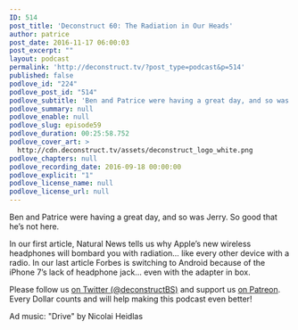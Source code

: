 ```yaml
---
ID: 514
post_title: 'Deconstruct 60: The Radiation in Our Heads'
author: patrice
post_date: 2016-11-17 06:00:03
post_excerpt: ""
layout: podcast
permalink: 'http://deconstruct.tv/?post_type=podcast&p=514'
published: false
podlove_id: "224"
podlove_post_id: "514"
podlove_subtitle: 'Ben and Patrice were having a great day, and so was Jerry.  So good that he’s not here. So the guys take on the truly awful radiation all by themselves!'
podlove_summary: null
podlove_enable: null
podlove_slug: episode59
podlove_duration: 00:25:58.752
podlove_cover_art: >
  http://cdn.deconstruct.tv/assets/deconstruct_logo_white.png
podlove_chapters: null
podlove_recording_date: 2016-09-18 00:00:00
podlove_explicit: "1"
podlove_license_name: null
podlove_license_url: null
---
```

<p>Ben and Patrice were having a great day, and so was Jerry.  So good that he’s not here. </p>
<p>In our first article, Natural News tells us why Apple’s new wireless headphones will bombard you with radiation… like every other device with a radio.  In our last article Forbes is switching to Android because of the iPhone 7’s lack of headphone jack… even with the adapter in box.</p>
<p>
Please follow us <a href="http://twitter.com/deconstructBS">on Twitter (@deconstructBS)</a> and support us <a href="http://patreon.com/deconstruct">on Patreon</a>. Every Dollar counts and will help making this podcast even better!
</p>
<p>Ad music: "Drive" by Nicolai Heidlas</p>